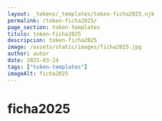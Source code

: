 ```yaml
---
layout: _tokens/_templates/token-ficha2025.njk
permalink: /token-ficha2025/
page_section: token-templates
titulo: token-ficha2025
descripcion: token-ficha2025
image: /assets/static/images/ficha2025.jpg
author: autor
date: 2025-03-24 
tags: ["token-templates"]
imageAlt: ficha2025
---
```

# ficha2025

